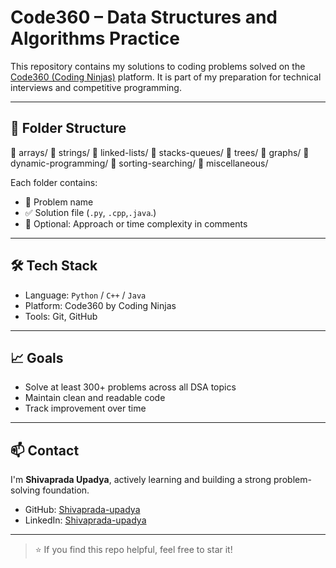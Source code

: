 # Code360 – Data Structures and Algorithms Practice

This repository contains my solutions to coding problems solved on the [Code360 (Coding Ninjas)](https://www.codingninjas.com/codestudio) platform. It is part of my preparation for technical interviews and competitive programming.

---

## 📂 Folder Structure

📁 arrays/
📁 strings/
📁 linked-lists/
📁 stacks-queues/
📁 trees/
📁 graphs/
📁 dynamic-programming/
📁 sorting-searching/
📁 miscellaneous/


Each folder contains:
- 📄 Problem name
- ✅ Solution file (`.py`, `.cpp`,`.java`.)
- 💬 Optional: Approach or time complexity in comments

---

## 🛠️ Tech Stack

- Language: `Python` / `C++` / `Java`
- Platform: Code360 by Coding Ninjas
- Tools: Git, GitHub

---

## 📈 Goals

- Solve at least 300+ problems across all DSA topics
- Maintain clean and readable code
- Track improvement over time

---

## 📫 Contact

I'm **Shivaprada Upadya**, actively learning and building a strong problem-solving foundation.

- GitHub: [Shivaprada-upadya](https://github.com/Shivaprada-upadya/)
- LinkedIn: [Shivaprada-upadya](https://www.linkedin.com/in/shivaprada-upadya/)

---

> ⭐ If you find this repo helpful, feel free to star it!
